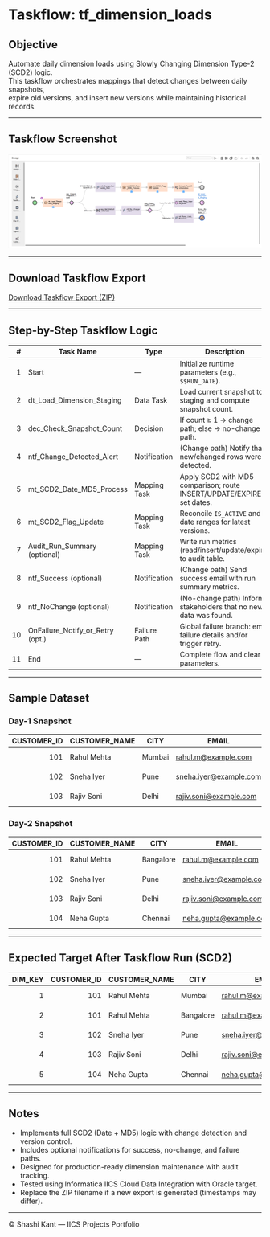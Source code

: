 # Taskflow: tf_dimension_loads

## Objective
Automate daily dimension loads using Slowly Changing Dimension Type-2 (SCD2) logic.  
This taskflow orchestrates mappings that detect changes between daily snapshots,  
expire old versions, and insert new versions while maintaining historical records.

---

## Taskflow Screenshot
![tf_dimension_loads](../CDI/taskflows/tf_dimension_loads.png)

---

## Download Taskflow Export
[Download Taskflow Export (ZIP)](../jobs_exports/tf_dimension_loads-1760639743112.zip)


---

## Step-by-Step Taskflow Logic

| # | Task Name | Type | Description |
|---:|------------------------------|------------------|-------------|
| 1 | Start | — | Initialize runtime parameters (e.g., `$$RUN_DATE`). |
| 2 | dt_Load_Dimension_Staging | Data Task | Load current snapshot to staging and compute snapshot count. |
| 3 | dec_Check_Snapshot_Count | Decision | If count ≥ 1 → change path; else → no-change path. |
| 4 | ntf_Change_Detected_Alert | Notification | (Change path) Notify that new/changed rows were detected. |
| 5 | mt_SCD2_Date_MD5_Process | Mapping Task | Apply SCD2 with MD5 comparison; route INSERT/UPDATE/EXPIRE; set dates. |
| 6 | mt_SCD2_Flag_Update | Mapping Task | Reconcile `IS_ACTIVE` and date ranges for latest versions. |
| 7 | Audit_Run_Summary (optional) | Mapping Task | Write run metrics (read/insert/update/expire) to audit table. |
| 8 | ntf_Success (optional) | Notification | (Change path) Send success email with run summary metrics. |
| 9 | ntf_NoChange (optional) | Notification | (No-change path) Inform stakeholders that no new data was found. |
|10 | OnFailure_Notify_or_Retry (opt.) | Failure Path | Global failure branch: email failure details and/or trigger retry. |
|11 | End | — | Complete flow and clear parameters. |

---

## Sample Dataset

### Day-1 Snapshot
| CUSTOMER_ID | CUSTOMER_NAME | CITY   | EMAIL                  | LOAD_DATE |
|------------:|---------------|--------|------------------------|------------|
| 101 | Rahul Mehta | Mumbai | rahul.m@example.com | 2025-10-15 |
| 102 | Sneha Iyer  | Pune   | sneha.iyer@example.com | 2025-10-15 |
| 103 | Rajiv Soni  | Delhi  | rajiv.soni@example.com | 2025-10-15 |

### Day-2 Snapshot
| CUSTOMER_ID | CUSTOMER_NAME | CITY       | EMAIL                   | LOAD_DATE |
|------------:|---------------|------------|-------------------------|------------|
| 101 | Rahul Mehta | Bangalore | rahul.m@example.com      | 2025-10-16 |
| 102 | Sneha Iyer  | Pune       | sneha.iyer@example.com   | 2025-10-16 |
| 103 | Rajiv Soni  | Delhi      | rajiv.soni@example.com   | 2025-10-16 |
| 104 | Neha Gupta  | Chennai    | neha.gupta@example.com   | 2025-10-16 |

---

## Expected Target After Taskflow Run (SCD2)

| DIM_KEY | CUSTOMER_ID | CUSTOMER_NAME | CITY      | EMAIL                   | START_DATE | END_DATE   | IS_ACTIVE |
|--------:|------------:|---------------|-----------|-------------------------|-------------|-------------|-----------:|
| 1 | 101 | Rahul Mehta | Mumbai    | rahul.m@example.com     | 2025-10-15 | 2025-10-16 | 0 |
| 2 | 101 | Rahul Mehta | Bangalore | rahul.m@example.com     | 2025-10-16 | 9999-12-31 | 1 |
| 3 | 102 | Sneha Iyer  | Pune      | sneha.iyer@example.com  | 2025-10-15 | 9999-12-31 | 1 |
| 4 | 103 | Rajiv Soni  | Delhi     | rajiv.soni@example.com  | 2025-10-15 | 9999-12-31 | 1 |
| 5 | 104 | Neha Gupta  | Chennai   | neha.gupta@example.com  | 2025-10-16 | 9999-12-31 | 1 |

---

## Notes
- Implements full SCD2 (Date + MD5) logic with change detection and version control.  
- Includes optional notifications for success, no-change, and failure paths.  
- Designed for production-ready dimension maintenance with audit tracking.  
- Tested using Informatica IICS Cloud Data Integration with Oracle target.  
- Replace the ZIP filename if a new export is generated (timestamps may differ).

---

© Shashi Kant — IICS Projects Portfolio
